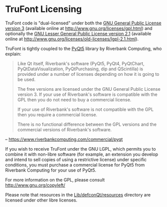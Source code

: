 # TruFont Licensing

TruFont code is "dual-licensed" under both the [GNU General Public License version 3](GPL-3.txt) (available online at http://www.gnu.org/licenses/gpl.html) and optionally the [GNU Lesser General Public License version 2.1](LGPL-2.1.txt) (available online at http://www.gnu.org/licenses/old-licenses/lgpl-2.1.html).

TruFont is tightly coupled to the [PyQt5](https://riverbankcomputing.com/software/pyqt) library by Riverbank Computing, who explain:

> Like Qt itself, Riverbank's software (PyQt5, PyQt4, PyQtChart, PyQtDataVisualization, PyQtPurchasing, dip and QScintilla) is provided under a number of licenses depending on how it is going to be used.
> 
> The free versions are licensed under the GNU General Public License version 3. If your use of Riverbank's software is compatible with the GPL then you do not need to buy a commercial license.
> 
> If your use of Riverbank's software is not compatible with the GPL then you require a commercial license.
> 
> There is no functional difference between the GPL versions and the commercial versions of Riverbank's software.

– https://www.riverbankcomputing.com/commercial/pyqt

If you wish to receive TruFont under the GNU LGPL, which permits you to combine it with non-libre software (for example, an extension you develop and intend to sell copies of using a restrictive license) under specific conditions, you must purchase a commercial license for PyQt5 from Riverbank Computing for your use of PyQt5.

For more information on the GPL, please consult http://www.gnu.org/copyleft/

Please note that resources in the [Lib/defconQt/resources](https://github.com/trufont/trufont/tree/master/Lib/defconQt/resources) directory are licensed under other libre licenses. 
